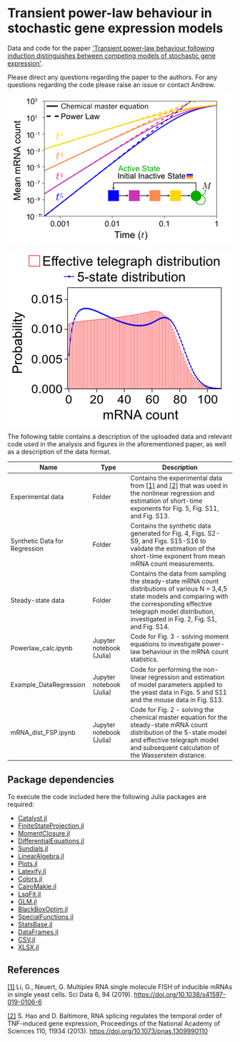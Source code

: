 # Transient power-law behaviour in stochastic gene expression models

Data and code for the paper ['Transient power-law behaviour following induction distinguishes between competing models of stochastic gene expression'](https://www.biorxiv.org/content/10.1101/2023.12.30.573521v1).

Please direct any questions regarding the paper to the authors. For any questions regarding the code please raise an issue or contact Andrew.

![Illustration of the power law result for the short-time behaviour of the mean mRNA count following gene induction.](./Repo%20Images/PowerLaw_example.png "Transient power-law behaviour in stochastic gene expression")

![An example of the steady-state mRNA count distribution of both a 5-state model and its effective telegraph model.](./Repo%20Images/5statemodel_example.png "Steady-state mRNA count distribution")

The following table contains a description of the uploaded data and relevant code used in the analysis and figures in the aforementioned paper, as well as a description of the data format.

| Name | Type | Description |
| ----------- | -------- | ----------- |
| Experimental data | Folder | Contains the experimental data from [[1]](https://www.nature.com/articles/s41597-019-0106-6) and [[2]](https://www.pnas.org/doi/10.1073/pnas.1309990110) that was used in the nonlinear regression and estimation of short-time exponents for Fig. 5, Fig. S11, and Fig. S13. |
| Synthetic Data for Regression | Folder | Contains the synthetic data generated for Fig. 4, Figs. S2-S9, and Figs. S15-S16 to validate the estimation of the short-time exponent from mean mRNA count measurements. |
| Steady-state data | Folder | Contains the data from sampling the steady-state mRNA count distributions of various N = 3,4,5 state models and comparing with the corresponding effective telegraph model distribution, investigated in Fig. 2, Fig. S1, and Fig. S14. |
| Powerlaw_calc.ipynb | Jupyter notebook (Julia) | Code for Fig. 3 - solving moment equations to investigate power-law behaviour in the mRNA count statistics. |
| Example_DataRegression | Jupyter notebook (Julia) | Code for performing the non-linear regression and estimation of model parameters applied to the yeast data in Figs. 5 and S11 and the mouse data in Fig. S13. |
| mRNA_dist_FSP.ipynb | Jupyter notebook (Julia) | Code for Fig. 2 - solving the chemical master equation for the steady-state mRNA count distribution of the 5-state model and effective telegraph model and subsequent calculation of the Wasserstein distance. |

## Package dependencies
To execute the code included here the following Julia packages are required:
- [Catalyst.jl](https://github.com/SciML/Catalyst.jl)
- [FiniteStateProjection.jl](https://github.com/SciML/FiniteStateProjection.jl)
- [MomentClosure.jl](https://github.com/augustinas1/MomentClosure.jl)
- [DifferentialEquations.jl](https://github.com/SciML/DifferentialEquations.jl)
- [Sundials.jl](https://github.com/SciML/Sundials.jl)
- [LinearAlgebra.jl](https://github.com/JuliaLang/LinearAlgebra.jl)
- [Plots.jl](https://github.com/JuliaPlots/Plots.jl)
- [Latexify.jl](https://github.com/korsbo/Latexify.jl/tree/master)
- [Colors.jl](https://github.com/JuliaGraphics/Colors.jl)
- [CairoMakie.jl](https://docs.makie.org)
- [LsqFit.jl](https://julianlsolvers.github.io/LsqFit.jl/latest/)
- [GLM.jl](https://juliastats.org/GLM.jl)
- [BlackBoxOptim.jl](https://github.com/robertfeldt/BlackBoxOptim.jl)
- [SpecialFunctions.jl](https://specialfunctions.juliamath.org)
- [StatsBase.jl](https://juliastats.org/StatsBase.jl)
- [DataFrames.jl](https://dataframes.juliadata.org)
- [CSV.jl](https://csv.juliadata.org)
- [XLSX.jl](https://felipenoris.github.io/XLSX.jl)

## References

[[1]](https://www.nature.com/articles/s41597-019-0106-6) Li, G., Neuert, G. Multiplex RNA single molecule FISH of inducible mRNAs in single yeast cells. Sci Data 6, 94 (2019). https://doi.org/10.1038/s41597-019-0106-6

[[2]](https://www.pnas.org/doi/10.1073/pnas.1309990110) S. Hao and D. Baltimore, RNA splicing regulates the temporal order of TNF-induced gene expression, Proceedings of the National Academy of Sciences 110, 11934 (2013). https://doi.org/10.1073/pnas.1309990110
